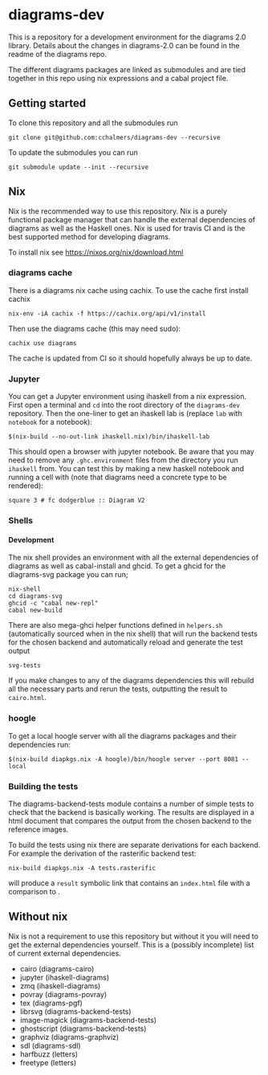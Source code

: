 # diagrams-dev

This is a repository for a development environment for the diagrams 2.0 library. Details about the changes in diagrams-2.0 can be found in the readme of the diagrams repo.

The different diagrams packages are linked as submodules and are tied together in this repo using nix expressions and a cabal project file.

## Getting started

To clone this repository and all the submodules run

```
git clone git@github.com:cchalmers/diagrams-dev --recursive
```

To update the submodules you can run

```
git submodule update --init --recursive
```

## Nix

Nix is the recommended way to use this repository. Nix is a purely functional package manager that can handle the external dependencies of diagrams as well as the Haskell ones. Nix is used for travis CI and is the best supported method for developing diagrams.

To install nix see https://nixos.org/nix/download.html

### diagrams cache

There is a diagrams nix cache using cachix. To use the cache first
install cachix

```
nix-env -iA cachix -f https://cachix.org/api/v1/install
```

Then use the diagrams cache (this may need sudo):

```
cachix use diagrams
```

The cache is updated from CI so it should hopefully always be up to
date.

### Jupyter

You can get a Jupyter environment using ihaskell from a nix expression.  First open a terminal and `cd` into the root directory of the `diagrams-dev` repository.  Then the one-liner to get an ihaskell lab is (replace `lab` with `notebook` for a notebook):

```
$(nix-build --no-out-link ihaskell.nix)/bin/ihaskell-lab
```

This should open a browser with jupyter notebook. Be aware that you may need to remove any `.ghc.environment` files from the directory you run `ihaskell` from. You can test this by making a new haskell notebook and running a cell with (note that diagrams need a concrete type to be rendered):

```
square 3 # fc dodgerblue :: Diagram V2
```

### Shells

#### Development

The nix shell provides an environment with all the external dependencies of diagrams as well as cabal-install and ghcid. To get a ghcid for the diagrams-svg package you can run;

```
nix-shell
cd diagrams-svg
ghcid -c "cabal new-repl"
cabal new-build
```

There are also mega-ghci helper functions defined in `helpers.sh` (automatically sourced when in the nix shell) that will run the backend tests for the chosen backend and automatically reload and generate the test output

```
svg-tests
```

If you make changes to any of the diagrams dependencies this will
rebuild all the necessary parts and rerun the tests, outputting the
result to `cairo.html`.

### hoogle

To get a local hoogle server with all the diagrams packages and their
dependencies run:

```
$(nix-build diapkgs.nix -A hoogle)/bin/hoogle server --port 8081 --local
```

### Building the tests

The diagrams-backend-tests module contains a number of simple tests to check that the backend is basically working. The results are displayed in a html document that compares the output from the chosen backend to the reference images.

To build the tests using nix there are separate derivations for each backend. For example the derivation of the rasterific backend test:

```
nix-build diapkgs.nix -A tests.rasterific
```

will produce a `result` symbolic link that contains an `index.html` file with a comparison to .


## Without nix

Nix is not a requirement to use this repository but without it you will need to get the external dependencies yourself. This is a (possibly incomplete) list of current external dependencies.

  - cairo (diagrams-cairo)
  - jupyter (ihaskell-diagrams)
  - zmq (ihaskell-diagrams)
  - povray (diagrams-povray)
  - tex (diagrams-pgf)
  - librsvg (diagrams-backend-tests)
  - image-magick (diagrams-backend-tests)
  - ghostscript (diagrams-backend-tests)
  - graphviz (diagrams-graphviz)
  - sdl (diagrams-sdl)
  - harfbuzz (letters)
  - freetype (letters)
